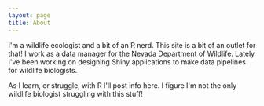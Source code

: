 ```yaml
---
layout: page
title: About
---
```


I'm a wildlife ecologist and a bit of an R nerd. This site is a bit of an outlet for that! I work as a data manager for the Nevada Department of Wildlife. Lately I've been working on designing Shiny applications to make data pipelines for wildlife biologists.

As I learn, or struggle, with R I'll post info here. I figure I'm not the only wildlife biologist struggling with this stuff!
